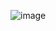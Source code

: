 ![image](https://github.com/HenningGC/MaritimeRoute/assets/55255975/c07a685a-5305-4e2d-9be6-f3ca22706aa8)
